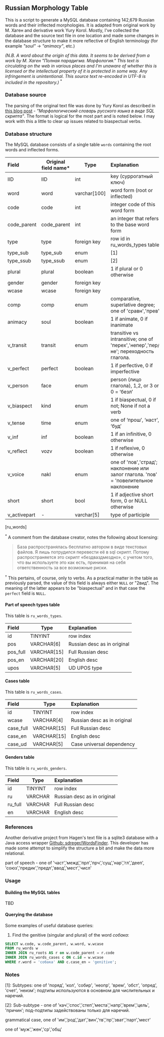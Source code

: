 ## Russian Morphology Table

This is a script to generate a MySQL database containing 142,679 Russian words and their inflected morphologies. It is adapted from original work by М. Хаген and derivative work Yury Korol. Mostly, I've collected the database and the source text file in one location and made some changes in the database structure to make it more reflective of English terminology (for example _"soul"_ → _"animacy"_, etc.)

_(N.B. A word about the origin of this data. It seems to be derived from a work by М. Хаген "Полная парадигма. Морфология." This text is circulating on the web in various places and I'm unaware of whether this is licensed or the intellectual property of it is protected in some way. Any infringement is unintentional. This source text re-encoded in UTF-8 is included in the repository.)_ <sup>*</sup>

### Database source

The parsing of the original text file was done by Yury Korol as described in [this blog post](https://shra.ru/2017/03/morfologicheskijj-slovar-russkogo-yazyka-v-vide-sql-skripta/#comments) - _"Морфологический словарь русского языка в виде SQL скрипта"_. The format is logical for the most part and is noted below. I may work with this a little to clear up issues related to biaspectual verbs.

### Database structure

The MySQL database consists of a single table `words` containing the root words and inflected forms.

| Field        | Original field name* | Type         | Explanation                                                                           |
| :----------- | -------------------- | ------------ | :------------------------------------------------------------------------------------ |
| IID          | IID                  | int          | key (суррогатный ключ)                                                                |
| word         | word                 | varchar[100] | word form (root or inflected)                                                         |
| code         | code                 | int          | integer code of this word form                                                        |
| code_parent  | code_parent          | int          | an integer that refers to the base word form                                          |
| type         | type                 | foreign key  | row id in ru_words_types table                                                        |
| type_sub     | type_sub             | enum         | [1]                                                                                   |
| type_ssub    | type_ssub            | enum         | [2]                                                                                   |
| plural       | plural               | boolean      | 1 if plural or 0 otherwise                                                            |
| gender       | gender               | foreign key  |                                                                                       |
| wcase        | wcase                | foreign key  |                                                                                       |
| comp         | comp                 | enum         | comparative, superlative degree; one of 'сравн','прев'                                |
| animacy      | soul                 | boolean      | 1 if animate, 0 if inanimate                                                          |
| v_transit    | transit              | enum         | transitive vs intransitive; one of 'перех','непер','пер/не'; переходность глагола.    |
| v_perfect    | perfect              | boolean      | 1 if perfective, 0 if imperfective                                                    |
| v_person     | face                 | enum         | person (лицо глагола), 1,2, or 3 or 0 = ‘безл’                                        |
| v_biaspect   | kind                 | enum         | 1 if biaspectual, 0 if not; None if not a verb                                        |
| v_tense      | time                 | enum         | one of ‘прош’, ‘наст’, ‘буд’                                                          |
| v_inf        | inf                  | boolean      | 1 if an infinitive, 0 otherwise                                                       |
| v_reflect    | vozv                 | boolean      | 1 if reflexive, 0 otherwise                                                           |
| v_voice      | nakl                 | enum         | one of 'пов','страд'; наклонение или залог глагола. 'пов' = 'повелительное наклонение |
| short        | short                | bool         | 1 if adjective short form, 0 or NULL otherwise                                        |
| v_activepart | -                    | varchar[5]   | type of participle                                                                    |
[ru_words]

<sup>*</sup> A comment from the database creator, notes the following about licensing:
> База распространялась бесплатно автором в виде текстовых файлов. Я лишь потрудился перевести её в sql скрипт. Потому распространяется это скрипт «бездваздмездно», с учетом того, что вы используете это как есть, принимая на себя ответственность за все возможные риски.

<sup>†</sup> This pertains, of course, only to verbs. As a practical matter in the table as previously parsed, the value of this field is always either `NULL` or "2вид". The meaning of the latter appears to be "biaspectual" and in that case the `perfect` field is `NULL`.

#### Part of speech types table

This table is `ru_words_types`.

| Field    | Type        | Explanation                 |
| :------- | ----------- | :-------------------------- |
| id       | TINYINT     | row index                   |
| pos      | VARCHAR[6]  | Russian desc as in original |
| pos_full | VARCHAR[15] | Full Russian desc           |
| pos_en   | VARCHAR[20] | English desc                |
| upos     | VARCHAR[5]  | UD UPOS type                |

#### Cases table

This table is `ru_words_cases`.

| Field     | Type        | Explanation                 |
| :-------- | ----------- | :-------------------------- |
| id        | TINYINT     | row index                   |
| wcase     | VARCHAR[4]  | Russian desc as in original |
| case_full | VARCHAR[15] | Full Russian desc           |
| case_en   | VARCHAR[15] | English desc                |
| case_ud   | VARCHAR[5]  | Case universal dependency   |

#### Genders table

This table is `ru_words_genders`.

| Field   | Type    | Explanation                 |
| :------ | ------- | :-------------------------- |
| id      | TINYINT | row index                   |
| ru      | VARCHAR | Russian desc as in original |
| ru_full | VARCHAR | Full Russian desc           |
| en      | VARCHAR | English desc                |

### References

Another derivative project from Hagen's text file is a sqlite3 database with a Java access wrapper [Github: sdreger/WordsFinder](https://github.com/sdreger/WordsFinder). This developer has made some attempt to simplify the structure a bit and make the data more relational.


part of speech - one of 'част','межд','прл','прч','сущ','нар','гл','дееп',  'союз','предик','предл','ввод','мест','числ'

### Usage

#### Building the MySQL tables

TBD

#### Querying the database

Some examples of useful database queries:

1. Find the genitive (singular and plural) of the word _собака_:

```sql
SELECT w.code, w.code_parent, w.word, w.wcase
FROM ru_words w 
INNER JOIN ru_roots AS r on w.code_parent = r.code
INNER JOIN ru_words_cases c ON c.id = w.wcase 
WHERE r.word = 'собака' AND c.case_en = 'genitive';
```

### Notes

[1]: Subtypes: one of 'поряд', 'кол', 'собир', 'неопр', 'врем', 'обст', 'опред', 'счет', 'неизм'; подтипы используются в основном для числительных и наречий.

[2]: Sub-subtype - one of 'кач','спос','степ','места','напр','врем','цель', 'причин'; под-подтипы задействованы только для наречий.

grammatical case, one of 'им','род','дат','вин','тв','пр','зват','парт','мест'

one of 'муж','жен','ср','общ'

